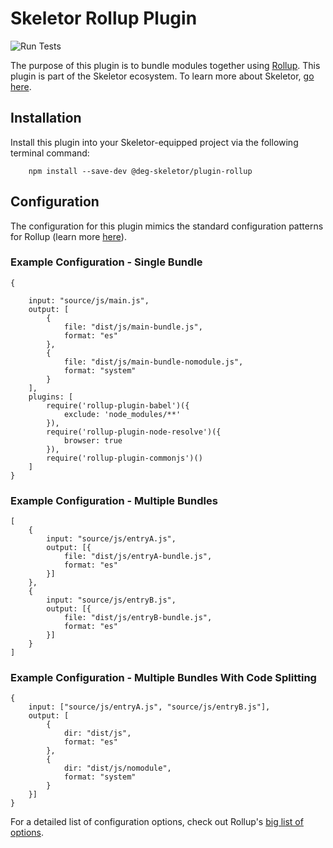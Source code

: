 # Skeletor Rollup Plugin
![Run Tests](https://github.com/deg-skeletor/skeletor-plugin-rollup/workflows/Run%20Tests/badge.svg)

The purpose of this plugin is to bundle modules together using [Rollup](https://rollupjs.org). This plugin is part of the Skeletor ecosystem. To learn more about Skeletor, [go here](https://github.com/deg-skeletor/skeletor-core).

## Installation
Install this plugin into your Skeletor-equipped project via the following terminal command: 
```
    npm install --save-dev @deg-skeletor/plugin-rollup
```

## Configuration

The configuration for this plugin mimics the standard configuration patterns for Rollup (learn more [here](https://rollupjs.org/guide/en#configuration-files)).

### Example Configuration - Single Bundle
```
{
    
    input: "source/js/main.js",        
    output: [
        {
            file: "dist/js/main-bundle.js",
            format: "es"
        },
        {
            file: "dist/js/main-bundle-nomodule.js",
            format: "system"
        }
    ],
    plugins: [
        require('rollup-plugin-babel')({
            exclude: 'node_modules/**'
        }),
        require('rollup-plugin-node-resolve')({
            browser: true
        }),
        require('rollup-plugin-commonjs')()
    ]
}
```

### Example Configuration - Multiple Bundles
```
[
    {   
        input: "source/js/entryA.js",        
        output: [{
            file: "dist/js/entryA-bundle.js",
            format: "es"
        }]
    },
    {   
        input: "source/js/entryB.js",        
        output: [{
            file: "dist/js/entryB-bundle.js",
            format: "es"
        }]
    }
]
```

### Example Configuration - Multiple Bundles With Code Splitting
```
{
    input: ["source/js/entryA.js", "source/js/entryB.js"],        
    output: [
        {
            dir: "dist/js",
            format: "es"
        },
        {
            dir: "dist/js/nomodule",
            format: "system"
        }
    }]
}
```

For a detailed list of configuration options, check out Rollup's [big list of options](https://rollupjs.org/guide/en#big-list-of-options). 